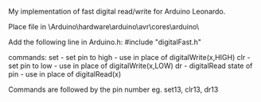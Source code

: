 My implementation of fast digital read/write for Arduino Leonardo. 

Place file in \Arduino\hardware\arduino\avr\cores\arduino\

Add the following line in Arduino.h: #include "digitalFast.h"
	
commands: 	set - set pin to high - use in place of digitalWrite(x,HIGH) 
		clr - set pin to low - use in place of digitalWrite(x,LOW)
		dr - digitalRead state of pin - use in place of digitalRead(x)

Commands are followed by the pin number eg. set13, clr13, dr13
